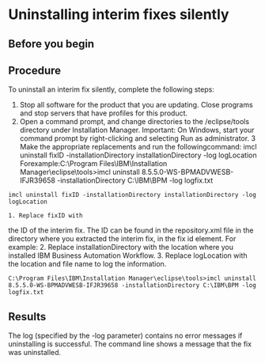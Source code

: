 # Uninstalling interim fixes silently

## Before you begin

## Procedure

To uninstall an interim fix silently, complete the following
steps:

1. Stop
all software for the product that you are updating. Close
programs and stop servers that have profiles for this product.
2. Open a command prompt, and change directories to the /eclipse/tools directory
under Installation Manager. Important: On Windows, start your command prompt by right-clicking and selecting Run
as administrator.
3 Make the appropriate replacements and run the followingcommand: imcl uninstall fixID -installationDirectory installationDirectory -log logLocation Forexample:C:\Program Files\IBM\Installation Manager\eclipse\tools>imcl uninstall 8.5.5.0-WS-BPMADVWESB-IFJR39658 -installationDirectory C:\IBM\BPM -log logfix.txt

```
imcl uninstall fixID -installationDirectory installationDirectory -log logLocation
```

    1. Replace fixID with
the ID of the interim fix. The ID can be found in the repository.xml file
in the directory where you extracted the interim fix, in the fix
id element. For example:<fix id="8.5.5.0-WS-BPMADVWESB-IFJR39658" version="0.0.0.20111115\_1047" offeringId="EnhancedFix" offeringVersion="0.0.0.EnhancedFix">
    2. Replace installationDirectory with
the location where you installed IBM Business Automation Workflow.
    3. Replace logLocation with
the location and file name to log the information.

```
C:\Program Files\IBM\Installation Manager\eclipse\tools>imcl uninstall 8.5.5.0-WS-BPMADVWESB-IFJR39658 -installationDirectory C:\IBM\BPM -log logfix.txt
```

## Results

The log (specified by the -log parameter)
contains no error messages if uninstalling is successful. The command
line shows a message that the fix was uninstalled.